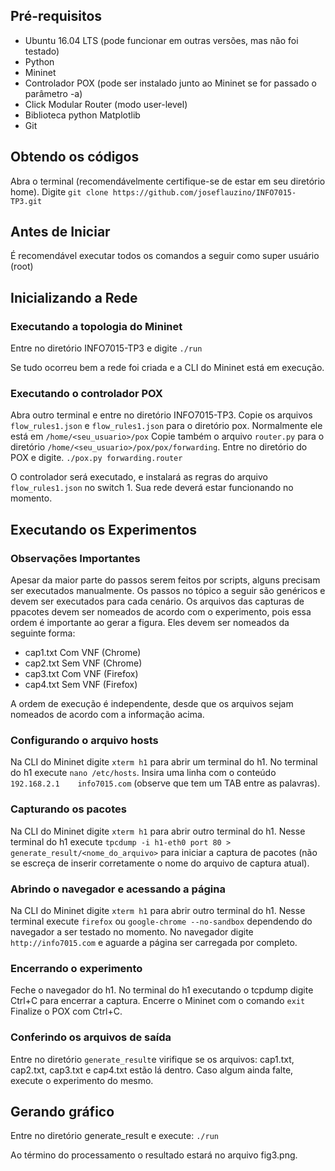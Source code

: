 ## Pré-requisitos
- Ubuntu 16.04 LTS (pode funcionar em outras versões, mas não foi testado)
- Python
- Mininet
- Controlador POX (pode ser instalado junto ao Mininet se for passado o parâmetro -a)
- Click Modular Router (modo user-level)
- Biblioteca python Matplotlib
- Git

## Obtendo os códigos
Abra o terminal (recomendávelmente certifique-se de estar em seu diretório home).
Digite
`git clone https://github.com/joseflauzino/INFO7015-TP3.git`

## Antes de Iniciar
É recomendável executar todos os comandos a seguir como super usuário (root)

## Inicializando a Rede
### Executando a topologia do Mininet
Entre no diretório INFO7015-TP3 e digite
`./run`

Se tudo ocorreu bem a rede foi criada e a CLI do Mininet está em execução.

### Executando o controlador POX
Abra outro terminal e entre no diretório INFO7015-TP3.
Copie os arquivos `flow_rules1.json` e `flow_rules1.json` para o diretório pox.
Normalmente ele está em `/home/<seu_usuario>/pox`
Copie também o arquivo `router.py` para o diretório `/home/<seu_usuario>/pox/pox/forwarding`.
Entre no diretório do POX e digite.
`./pox.py forwarding.router`

O controlador será executado, e instalará as regras do arquivo `flow_rules1.json` no switch 1.
Sua rede deverá estar funcionando no momento.

## Executando os Experimentos
### Observações Importantes
Apesar da maior parte do passos serem feitos por scripts, alguns precisam ser executados manualmente.
Os passos no tópico a seguir são genéricos e devem ser executados para cada cenário.
Os arquivos das capturas de ppacotes devem ser nomeados de acordo com o experimento, pois essa ordem é importante ao gerar a figura.
Eles devem ser nomeados da seguinte forma:
- cap1.txt Com VNF (Chrome)
- cap2.txt Sem VNF (Chrome)
- cap3.txt Com VNF (Firefox)
- cap4.txt Sem VNF (Firefox)

A ordem de execução é independente, desde que os arquivos sejam nomeados de acordo com a informação acima.
### Configurando o arquivo hosts
Na CLI do Mininet digite `xterm h1` para abrir um terminal do h1.
No terminal do h1 execute `nano /etc/hosts`.
Insira uma linha com o conteúdo `192.168.2.1    info7015.com` (observe que tem um TAB entre as palavras).

### Capturando os pacotes
Na CLI do Mininet digite `xterm h1` para abrir outro terminal do h1.
Nesse terminal do h1 execute `tpcdump -i h1-eth0 port 80 > generate_result/<nome_do_arquivo>` para iniciar a captura de pacotes (não se escreça de inserir corretamente o nome do arquivo de captura atual).

### Abrindo o navegador e acessando a página
Na CLI do Mininet digite `xterm h1` para abrir outro terminal do h1.
Nesse terminal execute `firefox` ou `google-chrome --no-sandbox` dependendo do navegador a ser testado no momento.
No navegador digite `http://info7015.com` e aguarde a página ser carregada por completo.

### Encerrando o experimento
Feche o navegador do h1.
No terminal do h1 executando o tcpdump digite Ctrl+C para encerrar a captura.
Encerre o Mininet com o comando `exit`
Finalize o POX com Ctrl+C.

### Conferindo os arquivos de saída
Entre no diretório `generate_result`e virifique se os arquivos: cap1.txt, cap2.txt, cap3.txt e cap4.txt estão lá dentro.
Caso algum ainda falte, execute o experimento do mesmo.

## Gerando gráfico
Entre no diretório generate_result e execute:
`./run`

Ao término do processamento o resultado estará no arquivo fig3.png.
